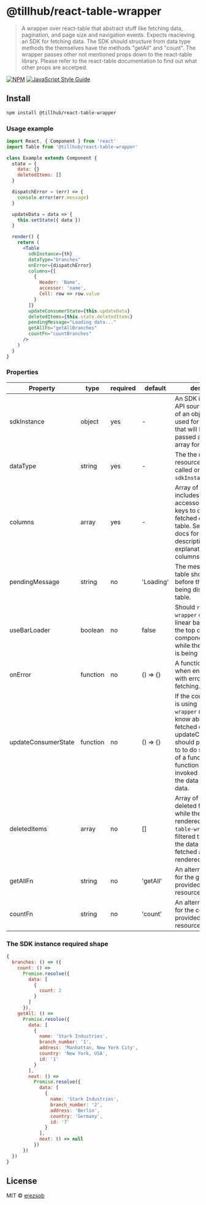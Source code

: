 # @tillhub/react-table-wrapper

> A wrapper over react-table that abstract stuff like fetching data, pagination, and page size and navigation events. Expects reacieving an SDK for fetching data. The SDK should structure from data type methods the themselves have the methods "getAll" and "count". The wrapper passes other not mentioned props down to the react-table library. Please refer to the react-table documentation to find out what other props are accetped.


[![NPM](https://img.shields.io/npm/v/@tillhub/react-table-wrapper.svg)](https://www.npmjs.com/package/@tillhub/react-table-wrapper) [![JavaScript Style Guide](https://img.shields.io/badge/code_style-standard-brightgreen.svg)](https://standardjs.com)


## Install

```bash
npm install @tillhub/react-table-wrapper
```

### Usage example
```jsx
import React, { Component } from 'react'
import Table from '@tillhub/react-table-wrapper'

class Example extends Component {
  state = {
    data: {}
    deletedItems: []
  }

  dispatchError = (err) => {
    console.error(err.message)
  }

  updateData = data => {
    this.setState({ data })
  }

  render() {
    return (
      <Table
        sdkInstance={th}
        dataType="branches"
        onError={dispatchError}
        columns={[
          {
            Header: 'Name',
            accessor: 'name',
            Cell: row => row.value
          }
        ]}
        updateConsumerState={this.updateData}
        deletedItems={this.state.deletedItems}
        pendingMessage="Loading data..."
        getAllFn="getAllBranches"
        countFn="countBranches"
      />
    )
  }
}
```

### Properties

| Property            | type     | required | default   | description                                                                                                                                                                                                                                      |
| ------------------- | -------- | -------- | --------- | ------------------------------------------------------------------------------------------------------------------------------------------------------------------------------------------------------------------------------------------------ |
| sdkInstance         | object   | yes      | -         | An SDK instance or API source in the form of an object. Will be used for data fetching that will later on be passed as the data array for the table.                                                                                             |
| dataType            | string   | yes      | -         | The the name of the resource that will get called on the `sdkInstance`.                                                                                                                                                                          |
| columns             | array    | yes      | -         | Array of objects that includes Header, accessor and Cell keys to organize the fetched data in the table. See `react-table` docs for more descriptive explanation of the columns array prop.                                                      |
| pendingMessage      | string   | no       | 'Loading' | The message the table should display before the data is being displayed in the table.                                                                                                                                                            |
| useBarLoader        | boolean  | no       | false     | Should `react-table-wrapper` display a linear bar loader at the top of the component container while the component is being mounted.                                                                                                             |
| onError             | function | no       | () => {}  | A function to run when encountering with error on data fetching.                                                                                                                                                                                 |
| updateConsumerState | function | no       | () => {}  | If the component that is using `react-table-wrapper` needs to know about the fetched data, updateConsumerState should provide a way to to do so in the form of a function. This function will be invoked after fetching the data with this data. |
| deletedItems        | array    | no       | []        | Array of ids that were deleted from the DB while the table was rendered. `react-table-wrapper` will filtered the items from the data that was fetched and was rendered.                                                                          |
| getAllFn            | string   | no       | 'getAll'  | An alternative name for the getAll function provided by the SDK resource object                                                                                                                                                                  |
| countFn             | string   | no       | 'count'   | An alternative name for the count function provided by the SDK resource object                                                                                                                                                                   |

### The SDK instance required shape

```js
{
  branches: () => ({
    count: () =>
      Promise.resolve({
        data: [
          {
            count: 2
          }
        ]
      }),
    getAll: () =>
      Promise.resolve({
        data: [
          {
            name: 'Stark Industries',
            branch_number: '1',
            address: 'Manhattan, New York City',
            country: 'New York, USA',
            id: '1'
          }
        ],
        next: () =>
          Promise.resolve({
            data: [
              {
                name: 'Stark Industries',
                branch_number: '2',
                address: 'Berlin',
                country: 'Germany',
                id: '7'
              }
            ],
            next: () => null
          })
      })
  })
}
```


## License

MIT © [erezsob](https://github.com/erezsob)
